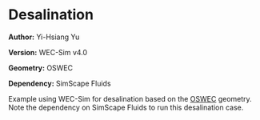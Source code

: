 # Desalination

**Author:** Yi-Hsiang Yu

**Version:** WEC-Sim v4.0

**Geometry:** OSWEC

**Dependency:** SimScape Fluids

Example using WEC-Sim for desalination based on the [OSWEC](http://wec-sim.github.io/WEC-Sim/tutorials.html#oscillating-surge-wec-oswec) geometry. Note the dependency on SimScape Fluids to run this desalination case. 
